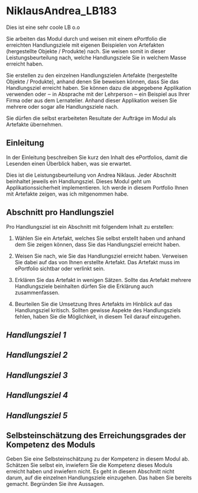 # NiklausAndrea_LB183
Dies ist eine sehr coole LB o.o

Sie arbeiten das Modul durch und weisen mit einem ePortfolio die erreichten Handlungsziele mit eigenen Beispielen von Artefakten (hergestellte Objekte / Produkte) nach. Sie weisen somit in dieser Leistungsbeurteilung nach, welche Handlungsziele Sie in welchem Masse erreicht haben. 

Sie erstellen zu den einzelnen Handlungszielen Artefakte (hergestellte Objekte / Produkte), anhand denen Sie beweisen können, dass Sie das Handlungsziel erreicht haben. Sie können dazu die abgegebene Applikation verwenden oder ‒ in Absprache mit der Lehrperson ‒ ein Beispiel aus Ihrer Firma oder aus dem Lernatelier. Anhand dieser Applikation weisen Sie mehrere oder sogar alle Handlungsziele nach.

Sie dürfen die selbst erarbeiteten Resultate der Aufträge im Modul als Artefakte übernehmen.


## Einleitung
In der Einleitung beschreiben Sie kurz den Inhalt des ePortfolios, damit die Lesenden einen Überblick haben, was sie erwartet.

Dies ist die Leistungsbeurteilung von Andrea Niklaus. Jeder Abschnitt beinhaltet jeweils ein Handlungsziel. Dieses Modul geht um Applikationssicherheit implementieren. Ich werde in diesem Portfolio Ihnen mit Artefakte zeigen, was ich mitgenommen habe. 

## Abschnitt pro Handlungsziel
Pro Handlungsziel ist ein Abschnitt mit folgendem Inhalt zu erstellen:

1. Wählen Sie ein Artefakt, welches Sie selbst erstellt haben und anhand dem Sie zeigen können, dass Sie das Handlungsziel erreicht haben.

2. Weisen Sie nach, wie Sie das Handlungsziel erreicht haben. Verweisen Sie dabei auf das von Ihnen erstellte Artefakt. Das Artefakt muss im ePortfolio sichtbar oder verlinkt sein.

3. Erklären Sie das Artefakt in wenigen Sätzen. Sollte das Artefakt mehrere Handlungsziele beinhalten dürfen Sie die Erklärung auch zusammenfassen.

4. Beurteilen Sie die Umsetzung Ihres Artefakts im Hinblick auf das Handlungsziel kritisch. Sollten gewisse Aspekte des Handlungsziels fehlen, haben Sie die Möglichkeit, in diesem Teil darauf einzugehen.

## _Handlungsziel 1_


## **_Handlungsziel 2_**


## **_Handlungsziel 3_**


## **_Handlungsziel 4_**


## **_Handlungsziel 5_**


## Selbsteinschätzung des Erreichungsgrades der Kompetenz des Moduls
Geben Sie eine Selbsteinschätzung zu der Kompetenz in diesem Modul ab. Schätzen Sie selbst ein, inwiefern Sie die Kompetenz dieses Moduls erreicht haben und inwiefern nicht. Es geht in diesem Abschnitt nicht darum, auf die einzelnen Handlungsziele einzugehen. Das haben Sie bereits gemacht. Begründen Sie ihre Aussagen.
